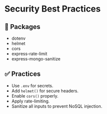 # Security Best Practices

## 🔐 Packages

- dotenv
- helmet
- cors
- express-rate-limit
- express-mongo-sanitize

## ✅ Practices

- Use `.env` for secrets.
- Add `helmet()` for secure headers.
- Enable `cors()` properly.
- Apply rate-limiting.
- Sanitize all inputs to prevent NoSQL injection.
